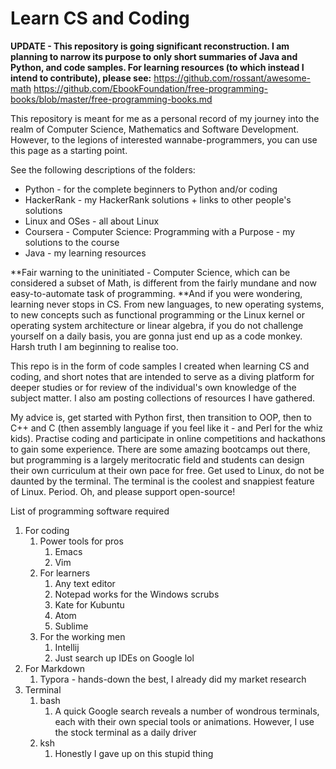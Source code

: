 # Learn CS and Coding

**UPDATE - This repository is going significant reconstruction. I am planning to narrow its purpose to only short summaries of Java and Python, and code samples. For learning resources (to which instead I intend to contribute), please see:**
https://github.com/rossant/awesome-math
https://github.com/EbookFoundation/free-programming-books/blob/master/free-programming-books.md

This repository is meant for me as a personal record of my journey into the realm of Computer Science, Mathematics and Software Development. However, to the legions of interested wannabe-programmers, you can use this page as a starting point.

See the following descriptions of the folders:

- Python - for the complete beginners to Python and/or coding
- HackerRank - my HackerRank solutions + links to other people's solutions
- Linux and OSes - all about Linux
- Coursera - Computer Science: Programming with a Purpose - my solutions to the course
- Java - my learning resources

**Fair warning to the uninitiated - Computer Science, which can be considered a subset of Math, is different from the fairly mundane and now easy-to-automate task of programming. **And if you were wondering, learning never stops in CS. From new languages, to new operating systems, to new concepts such as functional programming or the Linux kernel or operating system architecture or linear algebra, if you do not challenge yourself on a daily basis, you are gonna just end up as a code monkey. Harsh truth I am beginning to realise too. 

This repo is in the form of code samples I created when learning CS and coding, and short notes that are intended to serve as a diving platform for deeper studies or for review of the individual's own knowledge of the subject matter. I also am posting collections of resources I have gathered.

My advice is, get started with Python first, then transition to OOP, then to C++ and C (then assembly language if you feel like it - and Perl for the whiz kids).
Practise coding and participate in online competitions and hackathons to gain some experience.
There are some amazing bootcamps out there, but programming is a largely meritocratic field and students can design their own curriculum at their own pace for free.
Get used to Linux, do not be daunted by the terminal. The terminal is the coolest and snappiest feature of Linux. Period.
Oh, and please support open-source!

List of programming software required

1. For coding
   1. Power tools for pros
      1. Emacs
      2. Vim
   2. For learners
      1. Any text editor
      2. Notepad works for the Windows scrubs
      3. Kate for Kubuntu
      4. Atom
      5. Sublime
   3. For the working men
      1. Intellij
      2. Just search up IDEs on Google lol
2. For Markdown
   1. Typora - hands-down the best, I already did my market research
3. Terminal
   1. bash
      1. A quick Google search reveals a number of wondrous terminals, each with their own special tools or animations. However, I use the stock terminal as a daily driver
   2. ksh
      1. Honestly I gave up on this stupid thing